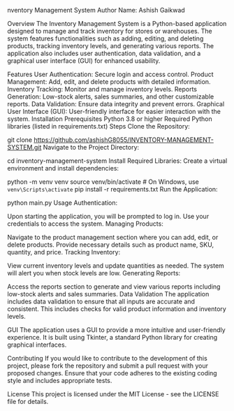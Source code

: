 nventory Management System
Author
Name: Ashish Gaikwad

Overview
The Inventory Management System is a Python-based application designed to manage and track inventory for stores or warehouses. The system features functionalities such as adding, editing, and deleting products, tracking inventory levels, and generating various reports. The application also includes user authentication, data validation, and a graphical user interface (GUI) for enhanced usability.

Features
User Authentication: Secure login and access control.
Product Management: Add, edit, and delete products with detailed information.
Inventory Tracking: Monitor and manage inventory levels.
Reports Generation: Low-stock alerts, sales summaries, and other customizable reports.
Data Validation: Ensure data integrity and prevent errors.
Graphical User Interface (GUI): User-friendly interface for easier interaction with the system.
Installation
Prerequisites
Python 3.8 or higher
Required Python libraries (listed in requirements.txt)
Steps
Clone the Repository:

git clone https://github.com/ashishG8055/INVENTORY-MANAGEMENT-SYSTEM.git
Navigate to the Project Directory:

cd inventory-management-system
Install Required Libraries: Create a virtual environment and install dependencies:

python -m venv venv
source venv/bin/activate  # On Windows, use `venv\Scripts\activate`
pip install -r requirements.txt
Run the Application:

python main.py
Usage
Authentication:

Upon starting the application, you will be prompted to log in. Use your credentials to access the system.
Managing Products:

Navigate to the product management section where you can add, edit, or delete products.
Provide necessary details such as product name, SKU, quantity, and price.
Tracking Inventory:

View current inventory levels and update quantities as needed.
The system will alert you when stock levels are low.
Generating Reports:

Access the reports section to generate and view various reports including low-stock alerts and sales summaries.
Data Validation
The application includes data validation to ensure that all inputs are accurate and consistent. This includes checks for valid product information and inventory levels.

GUI
The application uses a GUI to provide a more intuitive and user-friendly experience. It is built using Tkinter, a standard Python library for creating graphical interfaces.

Contributing
If you would like to contribute to the development of this project, please fork the repository and submit a pull request with your proposed changes. Ensure that your code adheres to the existing coding style and includes appropriate tests.

License
This project is licensed under the MIT License - see the LICENSE file for details.

